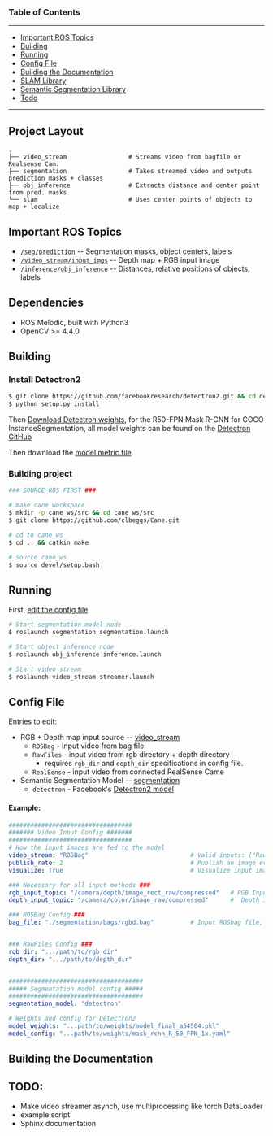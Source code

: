 

### Table of Contents
---

- [Important ROS Topics](#important-ros-topics)
- [Building](#building)
- [Running](#running)
- [Config File](#config-file)
- [Building the Documentation](#building-the-documentation)
- [SLAM Library](#slam-library)
- [Semantic Segmentation Library](#semantic-segmentation-library)
- [Todo](#todo)

---

## Project Layout
```
.
├── video_stream                 # Streams video from bagfile or Realsense Cam.
├── segmentation                 # Takes streamed video and outputs prediction masks + classes
├── obj_inference                # Extracts distance and center point from pred. masks
└── slam                         # Uses center points of objects to map + localize
```


## Important ROS Topics

- [`/seg/prediction`](./segmentation/msg/Prediction.msg) -- Segmentation masks, object centers, labels
- [`/video_stream/input_imgs`](./video_stream/msg/Stream.msg) -- Depth map + RGB input image
- [`/inference/obj_inference`](./obj_inference/msg/Objects.msg) -- Distances, relative positions of objects, labels




## Dependencies

- ROS Melodic, built with Python3
- OpenCV >= 4.4.0


## Building

### Install Detectron2
 
```bash
$ git clone https://github.com/facebookresearch/detectron2.git && cd detectron2
$ python setup.py install
```
Then [Download Detectron weights](https://dl.fbaipublicfiles.com/detectron2/COCO-InstanceSegmentation/mask_rcnn_R_50_FPN_1x/137260431/model_final_a54504.pkl), 
for the R50-FPN Mask R-CNN for COCO InstanceSegmentation, all model weights can be found on the [Detectron GitHub](https://github.com/facebookresearch/detectron2/blob/master/MODEL_ZOO.md)

Then download the [model metric file](https://dl.fbaipublicfiles.com/detectron2/COCO-InstanceSegmentation/mask_rcnn_R_50_FPN_1x/137260431/metrics.json).




### Building project
```bash
### SOURCE ROS FIRST ###

# make cane workspace 
$ mkdir -p cane_ws/src && cd cane_ws/src
$ git clone https://github.com/clbeggs/Cane.git

# cd to cane_ws
$ cd .. && catkin_make

# Source cane_ws
$ source devel/setup.bash  
```

## Running

First, [edit the config file](#config-file)

```bash
# Start segmentation model node
$ roslaunch segmentation segmentation.launch

# Start object inference node
$ roslaunch obj_inference inference.launch

# Start video stream
$ roslaunch video_stream streamer.launch
```

## Config File

Entries to edit:
- RGB + Depth map input source -- [video_stream](./video_stream/README.md)  
    - `ROSBag` - Input video from bag file
    - `RawFiles` - input video from rgb directory + depth directory
        - requires `rgb_dir` and `depth_dir` specifications in config file.
    - `RealSense` - input video from connected RealSense Came
- Semantic Segmentation Model -- [segmentation](./segmentation/README.md)
    - `detectron` - Facebook's [Detectron2 model](https://github.com/facebookresearch/detectron2)


#### Example:
```yaml
##################################
####### Video Input Config #######
##################################
# How the input images are fed to the model
video_stream: "ROSBag"                            # Valid inputs: ["RawImages", "RealSense"]
publish_rate: 2                                   # Publish an image every <publish_rate> seconds
visualize: True                                   # Visualize input images via cv2.namedWindow

### Necessary for all input methods ###
rgb_input_topic: "/camera/depth/image_rect_raw/compressed"   # RGB Input topic to subscribe to 
depth_input_topic: "/camera/color/image_raw/compressed"      #  Depth input topic to subscribe to

### ROSBag Config ###
bag_file: "./segmentation/bags/rgbd.bag"          # Input ROSbag file, only necessary for "ROSBag" video_stream


### RawFiles Config ###
rgb_dir: ".../path/to/rgb_dir"
depth_dir: ".../path/to/depth_dir"


#####################################
##### Segmentation model config #####
#####################################
segmentation_model: "detectron"                  

# Weights and config for Detectron2
model_weights: "...path/to/weights/model_final_a54504.pkl"
model_config: "...path/to/weights/mask_rcnn_R_50_FPN_1x.yaml"
```


## Building the Documentation

## TODO: 

- Make video streamer asynch, use multiprocessing like torch DataLoader
- example script
- Sphinx documentation
